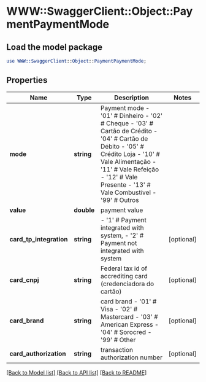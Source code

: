 # WWW::SwaggerClient::Object::PaymentPaymentMode

## Load the model package
```perl
use WWW::SwaggerClient::Object::PaymentPaymentMode;
```

## Properties
Name | Type | Description | Notes
------------ | ------------- | ------------- | -------------
**mode** | **string** | Payment mode - &#39;01&#39; # Dinheiro - &#39;02&#39; # Cheque - &#39;03&#39; # Cartão de Crédito - &#39;04&#39; # Cartão de Débito - &#39;05&#39; # Crédito Loja - &#39;10&#39; # Vale Alimentação - &#39;11&#39; # Vale Refeição - &#39;12&#39; # Vale Presente - &#39;13&#39; # Vale Combustível - &#39;99&#39; # Outros  | 
**value** | **double** | payment value | 
**card_tp_integration** | **string** | - &#39;1&#39; # Payment integrated with system, - &#39;2&#39; # Payment not integrated with system  | [optional] 
**card_cnpj** | **string** | Federal tax id of accrediting card (credenciadora do cartão) | [optional] 
**card_brand** | **string** | card brand - &#39;01&#39; # Visa - &#39;02&#39; # Mastercard - &#39;03&#39; # American Express - &#39;04&#39; # Sorocred - &#39;99&#39; # Other  | [optional] 
**card_authorization** | **string** | transaction authorization number | [optional] 

[[Back to Model list]](../README.md#documentation-for-models) [[Back to API list]](../README.md#documentation-for-api-endpoints) [[Back to README]](../README.md)



